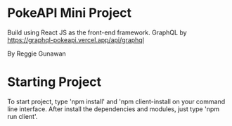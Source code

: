 # PokeAPI Mini Project

Build using React JS as the front-end framework.
GraphQL by https://graphql-pokeapi.vercel.app/api/graphql

By Reggie Gunawan

# Starting Project

To start project, type 'npm install' and 'npm client-install on your command line interface.
After install the dependencies and modules, just type 'npm run client'.
